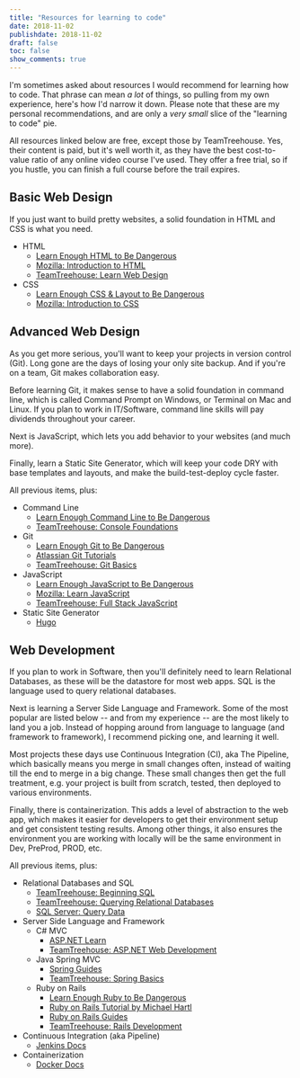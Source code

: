 ```yaml
---
title: "Resources for learning to code"
date: 2018-11-02
publishdate: 2018-11-02
draft: false
toc: false
show_comments: true
---
```


I'm sometimes asked about resources I would recommend for learning how to code. That phrase can mean _a lot_ of things, so pulling from my own experience, here's how I'd narrow it down. Please note that these are my personal recommendations, and are only a _very small_ slice of the "learning to code" pie. 

All resources linked below are free, except those by TeamTreehouse. Yes, their content is paid, but it's well worth it, as they have the best cost-to-value ratio of any online video course I've used. They offer a free trial, so if you hustle, you can finish a full course before the trail expires. 

## Basic Web Design

If you just want to build pretty websites, a solid foundation in HTML and CSS is what you need. 

* HTML
    * [Learn Enough HTML to Be Dangerous](https://www.learnenough.com/html-tutorial)
    * [Mozilla: Introduction to HTML](https://developer.mozilla.org/en-US/docs/Learn/HTML/Introduction_to_HTML)
    * [TeamTreehouse: Learn Web Design](https://teamtreehouse.com/tracks/web-design)
* CSS
    * [Learn Enough CSS & Layout to Be Dangerous](https://www.learnenough.com/css-and-layout-tutorial)
    * [Mozilla: Introduction to CSS](https://developer.mozilla.org/en-US/docs/Learn/CSS/Introduction_to_CSS)

## Advanced Web Design

As you get more serious, you'll want to keep your projects in version control (Git). Long gone are the days of losing your only site backup. And if you're on a team, Git makes collaboration easy. 

Before learning Git, it makes sense to have a solid foundation in command line, which is called Command Prompt on Windows, or Terminal on Mac and Linux. If you plan to work in IT/Software, command line skills will pay dividends throughout your career. 

Next is JavaScript, which lets you add behavior to your websites (and much more). 

Finally, learn a Static Site Generator, which will keep your code DRY with base templates and layouts, and make the build-test-deploy cycle faster. 

All previous items, plus:

* Command Line
    * [Learn Enough Command Line to Be Dangerous](https://www.learnenough.com/command-line-tutorial)
    * [TeamTreehouse: Console Foundations](https://teamtreehouse.com/library/console-foundations)
* Git
    * [Learn Enough Git to Be Dangerous](https://www.learnenough.com/git-tutorial)
    * [Atlassian Git Tutorials](https://www.atlassian.com/git/tutorials)
    * [TeamTreehouse: Git Basics](https://teamtreehouse.com/library/git-basics)
* JavaScript
    * [Learn Enough JavaScript to Be Dangerous](https://www.learnenough.com/javascript-tutorial)
    * [Mozilla: Learn JavaScript](https://developer.mozilla.org/en-US/docs/Learn/JavaScript)
    * [TeamTreehouse: Full Stack JavaScript](https://teamtreehouse.com/tracks/full-stack-javascript)
* Static Site Generator
    * [Hugo](https://gohugo.io/)

## Web Development

If you plan to work in Software, then you'll definitely need to learn Relational Databases, as these will be the datastore for most web apps. SQL is the language used to query relational databases. 

Next is learning a Server Side Language and Framework. Some of the most popular are listed below -- and from my experience -- are the most likely to land you a job. Instead of hopping around from language to language (and framework to framework), I recommend picking one, and learning it well. 

Most projects these days use Continuous Integration (CI), aka The Pipeline, which basically means you merge in small changes often, instead of waiting till the end to merge in a big change. These small changes then get the full treatment, e.g. your project is built from scratch, tested, then deployed to various environments. 

Finally, there is containerization. This adds a level of abstraction to the web app, which makes it easier for developers to get their environment setup and get consistent testing results. Among other things, it also ensures the environment you are working with locally will be the same environment in Dev, PreProd, PROD, etc. 

All previous items, plus: 

* Relational Databases and SQL
    * [TeamTreehouse: Beginning SQL](https://teamtreehouse.com/tracks/beginning-sql)
    * [TeamTreehouse: Querying Relational Databases](https://teamtreehouse.com/library/querying-relational-databases)
    * [SQL Server: Query Data](https://docs.microsoft.com/en-us/sql/lp/sql-server/query-data?view=sql-server-2017#pivot=products&panel=products1)
* Server Side Language and Framework
    * C# MVC
        * [ASP.NET Learn](https://www.asp.net/learn)
        * [TeamTreehouse: ASP.NET Web Development](https://teamtreehouse.com/tracks/aspnet-web-development)
    * Java Spring MVC
        * [Spring Guides](https://spring.io/guides)
        * [TeamTreehouse: Spring Basics](https://teamtreehouse.com/library/spring-basics)
    * Ruby on Rails
        * [Learn Enough Ruby to Be Dangerous](https://www.learnenough.com/ruby-tutorial)
        * [Ruby on Rails Tutorial by Michael Hartl](https://www.railstutorial.org/book)
        * [Ruby on Rails Guides](https://guides.rubyonrails.org/)
        * [TeamTreehouse: Rails Development](https://teamtreehouse.com/tracks/rails-development)
* Continuous Integration (aka Pipeline)
    * [Jenkins Docs](https://jenkins.io/doc/)
* Containerization
    * [Docker Docs](https://docs.docker.com/)
